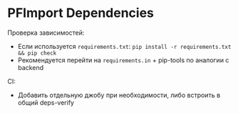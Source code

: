 # PFImport Dependencies

Проверка зависимостей:
- Если используется `requirements.txt`: `pip install -r requirements.txt && pip check`
- Рекомендуется перейти на `requirements.in` + pip-tools по аналогии с backend

CI:
- Добавить отдельную джобу при необходимости, либо встроить в общий deps-verify

